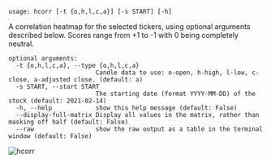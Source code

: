 ```text
usage: hcorr [-t {o,h,l,c,a}] [-s START] [-h]
```

A correlation heatmap for the selected tickers, using optional arguments described below. Scores range from +1 to -1 with 0 being completely neutral. 

```
optional arguments:
  -t {o,h,l,c,a}, --type {o,h,l,c,a}
                        Candle data to use: o-open, h-high, l-low, c-close, a-adjusted close. (default: a)
  -s START, --start START
                        The starting date (format YYYY-MM-DD) of the stock (default: 2021-02-14)
  -h, --help            show this help message (default: False)
  --display-full-matrix Display all values in the matrix, rather than masking off half (default: False)
  --raw                 show the raw output as a table in the terminal window (default: False)
```

![hcorr](https://user-images.githubusercontent.com/46355364/154073186-45336f5f-85e1-4cb9-9307-9694295b1f80.png)
